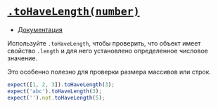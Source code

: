 # [`.toHaveLength(number)`](../../index.md)

- [Документация](https://jestjs.io/docs/expect#tohavelengthnumber)

Используйте `.toHaveLength`, чтобы проверить, что объект имеет свойство `.length` и для него установлено определенное числовое значение.

Это особенно полезно для проверки размера массивов или строк.

```js
expect([1, 2, 3]).toHaveLength(3);
expect('abc').toHaveLength(3);
expect('').not.toHaveLength(5);
```
